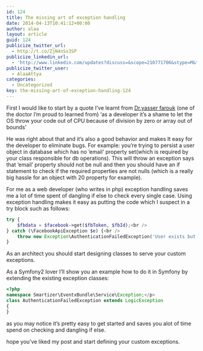 ```yaml
---
id: 124
title: The missing art of exception handling
date: 2014-04-13T10:41:12+00:00
author: alaa
layout: article
guid: 124
publicize_twitter_url:
  - http://t.co/ZjN4nSx3SP
publicize_linkedin_url:
  - 'http://www.linkedin.com/updates?discuss=&scope=210771706&stype=M&topic=5861060325821935616&type=U&a=85IN'
publicize_twitter_user:
  - AlaaAttya
categories:
  - Uncategorized
key: the-missing-art-of-exception-handling-124
---
```

First I would like to start by a quote I&#8217;ve learnt from <a href="https://www.facebook.com/ymohammad" target="_blank" rel="noopener">Dr.yasser farouk</a> (one of the doctor I&#8217;m proud to learned from) &#8216;as a developer it&#8217;s a shame to let the OS throw your code out of CPU because of division by zero or array out of bounds&#8217;

He was right about that and it&#8217;s also a good behavior and makes It easy for the developer to eliminate bugs. For example: you&#8217;re trying to persist a user object in database which has no &#8217;email&#8217; property set(which is required by your class responsible for db operations). This will throw an exception says that &#8217;email&#8217; property should not be null and then you should have an if statement to check if the required properties are not nulls (which is a really big hassle for an object with 20 property for example).

For me as a web developer (who writes in php) exception handling saves me a lot of time spent of dangling if else to check every single case. Using exception handling makes it easy as putting the code which I suspect in a try block such as follows:

```php
try {
    $fbdata = $facebook->get($fbToken, $fbId);<br />
} catch (\FacebookApiException $e) {<br />
    throw new Exception\AuthenticationFailedException('User exists but Facebook token invalid');<br />
}
```

As an architect you should start designing classes to serve your custom exceptions.

As a Symfony2 lover I&#8217;ll show you an example how to do it in Symfony by extending the existing exception classes:

```php
<?php
namespace Smartizer\EventxBundle\Service\Exception;</p>
class AuthenticationFailedException extends LogicException
{
}
``` 

as you may notice it&#8217;s pretty easy to get started and saves you alot of time spend on checking and dangling if else.

hope you&#8217;ve liked my post and start defining your custom exceptions.